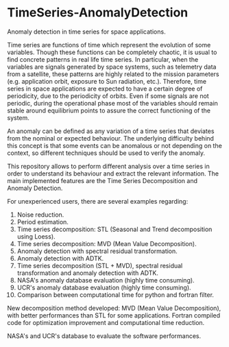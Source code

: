 # TimeSeries-AnomalyDetection
Anomaly detection in time series for space applications.

Time series are functions of time which represent the evolution of some variables. Though these functions can be completely chaotic, it is usual to find concrete patterns in real life time series. In particular, when the variables are signals generated by space systems, such as telemetry data from a satellite, these patterns are highly related to the mission parameters (e.g. application orbit, exposure to Sun radiation, etc.). Therefore, time series in space applications are expected to have a certain degree of periodicity, due to the periodicity of orbits. Even if some signals are not periodic, during the operational phase most of the variables should remain stable around equilibrium points to assure the correct functioning of the system.

An anomaly can be defined as any variation of a time series that deviates from the nominal or expected behaviour. The underlying difficulty behind this concept is that some events can be anomalous or not depending on the context, so different techniques should be used to verify the anomaly.

This repository allows to perform different analysis over a time series in order to understand its behaviour and extract the relevant information.
The main implemented features are the Time Series Decomposition and Anomaly Detection.

For unexperienced users, there are several examples regarding:
  1) Noise reduction.
  2) Period estimation.
  3) Time series decomposition: STL (Seasonal and Trend decomposition using Loess). 
  4) Time series decomposition: MVD (Mean Value Decomposition). 
  5) Anomaly detection with spectral residual transformation.
  6) Anomaly detection with ADTK.
  7) Time series decomposition (STL + MVD), spectral residual transformation and anomaly detection with ADTK.
  8) NASA's anomaly database evaluation (highly time consuming).
  9) UCR's anomaly database evaluation (highly time consuming).
  10) Comparison between computational time for python and fortran filter.

New decomposition method developed: MVD (Mean Value Decomposition), with better performances than STL for some applications.
Fortran compiled code for optimization improvement and computational time reduction.

NASA's and UCR's database to evaluate the software performances.
